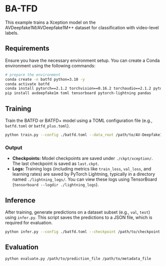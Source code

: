 # BA-TFD

This example trains a Xception model on the AVDeepfake1M/AVDeepfake1M++ dataset for classification with video-level labels.
## Requirements

Ensure you have the necessary environment setup. You can create a Conda environment using the following commands:

```bash
# prepare the environment
conda create -n batfd python=3.10 -y
conda activate batfd
conda install pytorch==2.1.2 torchvision==0.16.2 torchaudio==2.1.2 pytorch-cuda=11.8 -c pytorch -c nvidia -y
pip install avdeepfake1m toml tensorboard pytorch-lightning pandas
```

## Training

Train the BATFD or BATFD+ model using a TOML configuration file (e.g., `batfd.toml` or `batfd_plus.toml`).

```bash
python train.py --config ./batfd.toml --data_root /path/to/AV-Deepfake1M-PlusPlus
```

### Output

*   **Checkpoints:** Model checkpoints are saved under `./ckpt/xception/`. The last checkpoint is saved as `last.ckpt`.
*   **Logs:** Training logs (including metrics like `train_loss`, `val_loss`, and learning rates) are saved by PyTorch Lightning, typically in a directory named `./lightning_logs/`. You can view these logs using TensorBoard (`tensorboard --logdir ./lightning_logs`). 

## Inference

After training, generate predictions on a dataset subset (e.g., `val`, `test`) using `infer.py`. This script saves the predictions to a JSON file, which is required for evaluation.

```bash
python infer.py --config ./batfd.toml --checkpoint /path/to/checkpoint --data_root /path/to/AV-Deepfake1M-PlusPlus --subset val
```

## Evaluation

```bash
python evaluate.py /path/to/prediction_file /path/to/metadata_file
```

